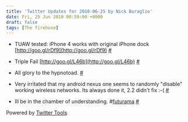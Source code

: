 ```yaml
---
title: 'Twitter Updates for 2010-06-25 by Nick Buraglio'
date: Fri, 25 Jun 2010 00:59:00 +0000
draft: false
tags: [The firehose]
---
```


  
*   TUAW tested: iPhone 4 works with original iPhone dock [http://goo.gl/rDf9](http://goo.gl/rDf9) [#](http://twitter.com/buraglio/statuses/16977328154)
  
*   Triple Fail [http://goo.gl/L46b](http://goo.gl/L46b) [#](http://twitter.com/buraglio/statuses/16977372251)
  
*   All glory to the hypnotoad. [#](http://twitter.com/buraglio/statuses/16978911024)
  
*   Very irritated that my android nexus one seems to randomly "disable" working wireless networks. Its always done it, 2.2 didn't fix :-( [#](http://twitter.com/buraglio/statuses/16979150813)
  
*   Ill be in the chamber of understanding. #[futurama](http://search.twitter.com/search?q=%23futurama) [#](http://twitter.com/buraglio/statuses/16981284616)
  

  

Powered by [Twitter Tools](http://alexking.org/projects/wordpress)